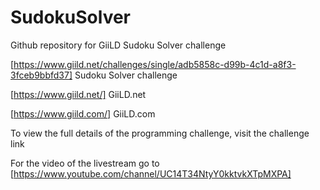 # SudokuSolver
Github repository for GiiLD Sudoku Solver challenge

[https://www.giild.net/challenges/single/adb5858c-d99b-4c1d-a8f3-3fceb9bbfd37] Sudoku Solver challenge

[https://www.giild.net/] GiiLD.net

[https://www.giild.com/] GiiLD.com

To view the full details of the programming challenge, visit the challenge link

For the video of the livestream go to [https://www.youtube.com/channel/UC14T34NtyY0kktvkXTpMXPA]

